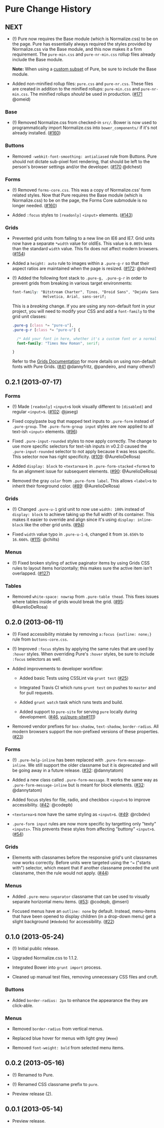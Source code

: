 Pure Change History
===================

NEXT
----

* (!) Pure now requires the Base module (which is Normalize.css) to be on the
  page. Pure has essentially always required the styles provided by
  Normalize.css via the Base module, and this now makes it a firm requirement.
  The `pure-min.css` and `pure-nr-min.css` rollup files already include the Base
  module.

  **Note:** When using a [custom subset][Customize] of Pure, be sure to include
  the Base module.

* Added non-minified rollup files: `pure.css` and `pure-nr.css`. These files are
  created in addition to the minified rollups: `pure-min.css` and
  `pure-nr-min.css`. The minified rollups _should_ be used in production.
  ([#171][] @omeid)

### Base

* (!) Removed Normalize.css from checked-in `src/`. Bower is now used to
  programmatically import Normalize.css into `bower_components/` if it's not
  already installed. ([#160][])

### Buttons

* Removed `-webkit-font-smoothing: antialiased` rule from Buttons. Pure should not
  dictate sub-pixel font rendering, that should be left to the person's browser
  settings and/or the developer. ([#170][] @dchest)

### Forms

* (!) Removed `forms-core.css`. This was a copy of Normalize.css' form related
  styles. Now that Pure requires the Base module (which is Normalize.css) to be
  on the page, the Forms Core submodule is no longer needed. ([#160][])

* Added `:focus` styles to `[readonly]` `<input>` elements. ([#143][])

### Grids

* Prevented grid units from falling to a new line on IE6 and IE7. Grid units now
  have a separate `*width` value for oldIEs. This value is `0.005%` less than
  the standard `width` value. This fix does not affect modern browsers. ([#154][])


* Added a `height: auto` rule to images within a `.pure-g-r` so that their aspect
  ratios are maintained when the page is resized. ([#172][]: @dchest)

* (!) Added the following font stack to `.pure-g, .pure-g-r` in order to prevent
  grids from breaking in various target environments:

  ```css
  font-family: "Bitstream Charter", Tinos, "Droid Sans", "DejaVu Sans",
                Helvetica, Arial, sans-serif;
  ```

  This is a *breaking* change. If you are using any non-default font in your project,
  you will need to modify your CSS and add a `font-family` to the grid unit classes:

  ```css
  .pure-g [class *= "pure-u"],
  .pure-g-r [class *= "pure-u"] {

    /* Add your font in here, whether it's a custom font or a normal font */
    font-family: "Times New Roman", serif;

  }
  ```

  Refer to the [Grids Documentation][Grids] for more details on using
  non-default fonts with Pure Grids.
  ([#41][] @dannyfritz, @pandeiro, and many others!)


[#41]: https://github.com/yui/pure/issues/41
[#143]: https://github.com/yui/pure/issues/143
[#154]: https://github.com/yui/pure/issues/154
[#160]: https://github.com/yui/pure/issues/160
[#170]: https://github.com/yui/pure/issues/170
[#171]: https://github.com/yui/pure/issues/171
[Customize]: http://purecss.io/customize/
[Grids]: http://purecss.io/grids/


0.2.1 (2013-07-17)
------------------

### Forms

* (!) Made `[readonly]` `<input>`s look visually different to `[disabled]` and
  regular `<input>`s. ([#102][]: @jaseg)

* Fixed copy/paste bug that mapped text inputs to `.pure-form` instead of
  `.pure-group`. The `.pure-form-group input` styles are now applied to all
  text-ish `<input>` elements. ([#96][])

* Fixed `.pure-input-rounded` styles to now apply correctly. The change to use
  more specific selectors for text-ish inputs in v0.2.0 caused the
  `.pure-input-rounded` selector to not apply because it was less specific. This
  selector now has right specificity. ([#109][]: @AurelioDeRosa)

* Added `display: block` to `<textarea>`s in `.pure-form-stacked` `<form>`s to
  fix an alignment issue for subsequent elements. ([#90][]: @AurelioDeRosa)

* Removed the gray `color` from `.pure-form label`. This allows `<label>`s to
  inherit their foreground color. ([#89][]: @AurelioDeRosa)

### Grids

* (!) Changed `.pure-u-1` grid unit to now use `width: 100%` instead of
  `display: block` to achieve taking up the full width of its container. This
  makes it easier to override and align since it's using `display: inline-block`
  like the other grid units. ([#94][])

* Fixed `width` value typo in `.pure-u-1-6`, changed it from `16.656%` to
  `16.666%`. ([#115][]: @chilts)

### Menus

* (!) Fixed broken styling of active paginator items by using Grids CSS rules to
  layout items horizontally; this makes sure the active item isn't overlapped.
  ([#127][])

### Tables

* Removed `white-space: nowrap` from `.pure-table thead`. This fixes issues
  where tables inside of grids would break the grid. ([#95][]: @AurelioDeRosa)


[#89]: https://github.com/yui/pure/issues/89
[#90]: https://github.com/yui/pure/issues/90
[#94]: https://github.com/yui/pure/issues/94
[#95]: https://github.com/yui/pure/issues/95
[#96]: https://github.com/yui/pure/issues/96
[#102]: https://github.com/yui/pure/issues/102
[#109]: https://github.com/yui/pure/issues/109
[#115]: https://github.com/yui/pure/issues/115
[#127]: https://github.com/yui/pure/issues/127
[#172]: https://github.com/yui/pure/pull/172


0.2.0 (2013-06-11)
------------------

* (!) Fixed accessibility mistake by removing `a:focus {outline: none;}` rule
  from `buttons-core.css`.

* (!) Improved `:focus` styles by applying the same rules that are used by
  `:hover` styles. When overriding Pure's `:hover` styles, be sure to include
  `:focus` selectors as well.

* Added improvements to developer workflow:

    * Added basic Tests using CSSLint via `grunt test` ([#25][])

    * Integrated Travis CI which runs `grunt test` on pushes to `master` and for
      pull requests.

    * Added `grunt watch` task which runs tests and build.

    * Added support to `pure-site` for serving `pure` locally during
      development. ([#46][], [yui/pure-site#111][])

* Removed vendor prefixes for `box-shadow`, `text-shadow`, `border-radius`. All
  modern browsers support the non-prefixed versions of these properties.
  ([#23][])

### Forms

* (!) `.pure-help-inline` has been replaced with `.pure-form-message-inline`. We
  still support the older classname but it is deprecated and will be going away
  in a future release. ([#32][]: @dannytatom)

* Added a new class called `.pure-form-message`. It works the same way as
  `.pure-form-message-inline` but is meant for block elements.
  ([#32][]: @dannytatom)

* Added focus styles for file, radio, and checkbox `<input>`s to improve
  accessibility. ([#42][]: @codepb)

* `<textarea>`s now have the same styling as `<input>`s. ([#49][]: @rcbdev)

* `.pure-form input` rules are now more specific by targetting only "texty"
  `<inputs>`. This prevents these styles from affecting "buttony" `<input>`s.
  ([#54][])

### Grids

* Elements with classnames before the responsive grid's unit classnames now
  works correctly. Before units were targeted using the `^=` ("starts with")
  selector, which meant that if another classname preceded the unit classname,
  then the rule would not apply. ([#44][])

### Menus

* Added `.pure-menu-separator` classname that can be used to visually
  separate horizontal menu items. ([#53][]: @codepb, @mseri)

* Focused menus have an `outline: none` by default. Instead, menu-items that
  have been opened to display children (in a drop-down menu) get a slight
  background (`#dedede`) for accessibility. ([#22][])


[#22]: https://github.com/yui/pure/issues/22
[#23]: https://github.com/yui/pure/issues/23
[#25]: https://github.com/yui/pure/issues/25
[#32]: https://github.com/yui/pure/issues/32
[#42]: https://github.com/yui/pure/issues/42
[#44]: https://github.com/yui/pure/issues/44
[#46]: https://github.com/yui/pure/issues/46
[#49]: https://github.com/yui/pure/issues/49
[#53]: https://github.com/yui/pure/issues/53
[#54]: https://github.com/yui/pure/issues/54

[yui/pure-site#111]: https://github.com/yui/pure-site/issues/111


0.1.0 (2013-05-24)
------------------

* (!) Initial public release.

* Upgraded Normalize.css to 1.1.2.

* Integrated Bower into `grunt import` process.

* Cleaned up manual test files, removing unnecessary CSS files and cruft.

### Buttons

* Added `border-radius: 2px` to enhance the appearance the they are click-able.

### Menus

* Removed `border-radius` from vertical menus.

* Replaced blue hover for menus with light grey (`#eee`)

* Removed `font-weight: bold` from selected menu items.


0.0.2 (2013-05-16)
------------------

* (!) Renamed to Pure.

* (!) Renamed CSS classname prefix to `pure`.

* Preview release (2).


0.0.1 (2013-05-14)
------------------

* Preview release.
